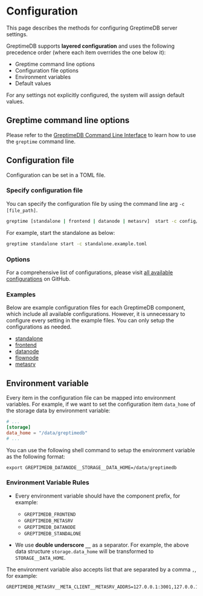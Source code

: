 # Configuration

This page describes the methods for configuring GreptimeDB server settings.

GreptimeDB supports **layered configuration** and uses the following precedence order (where each item overrides the one below it):

- Greptime command line options
- Configuration file options
- Environment variables
- Default values

For any settings not explicitly configured, the system will assign default values.

## Greptime command line options

Please refer to the [GreptimeDB Command Line Interface](/reference/command-lines.md) to learn how to use the `greptime` command line.

## Configuration file

Configuration can be set in a TOML file.

### Specify configuration file

You can specify the configuration file by using the command line arg `-c [file_path]`.

```sh
greptime [standalone | frontend | datanode | metasrv]  start -c config/standalone.example.toml
```

For example, start the standalone as below:

```bash
greptime standalone start -c standalone.example.toml
```

### Options

For a comprehensive list of configurations, 
please visit [all available configurations](https://github.com/GreptimeTeam/greptimedb/blob/<%greptimedb-version%>/config/config.md) on GitHub.

### Examples

Below are example configuration files for each GreptimeDB component, which include all available configurations. 
However, it is unnecessary to configure every setting in the example files.
You can only setup the configurations as needed.

- [standalone](https://github.com/GreptimeTeam/greptimedb/blob/<%greptimedb-version%>/config/standalone.example.toml)
- [frontend](https://github.com/GreptimeTeam/greptimedb/blob/<%greptimedb-version%>/config/frontend.example.toml)
- [datanode](https://github.com/GreptimeTeam/greptimedb/blob/<%greptimedb-version%>/config/datanode.example.toml)
- [flownode](https://github.com/GreptimeTeam/greptimedb/blob/<%greptimedb-version%>/config/flownode.example.toml)
- [metasrv](https://github.com/GreptimeTeam/greptimedb/blob/<%greptimedb-version%>/config/metasrv.example.toml)

## Environment variable

Every item in the configuration file can be mapped into environment variables. For example, if we want to set the configuration item `data_home` of the storage data by environment variable:

```toml
# ...
[storage]
data_home = "/data/greptimedb"
# ...
```

You can use the following shell command to setup the environment variable as the following format:

```
export GREPTIMEDB_DATANODE__STORAGE__DATA_HOME=/data/greptimedb
```

### Environment Variable Rules

- Every environment variable should have the component prefix, for example:

  - `GREPTIMEDB_FRONTEND`
  - `GREPTIMEDB_METASRV`
  - `GREPTIMEDB_DATANODE`
  - `GREPTIMEDB_STANDALONE`

- We use **double underscore `__`** as a separator. For example, the above data structure `storage.data_home` will be transformed to `STORAGE__DATA_HOME`.

The environment variable also accepts list that are separated by a comma `,`, for example:

```
GREPTIMEDB_METASRV__META_CLIENT__METASRV_ADDRS=127.0.0.1:3001,127.0.0.1:3002,127.0.0.1:3003
```
